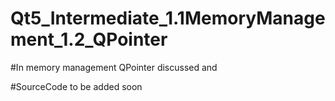 # Qt5_Intermediate_1.1MemoryManagement_1.2_QPointer

#In memory management QPointer discussed and

#SourceCode to be added soon
